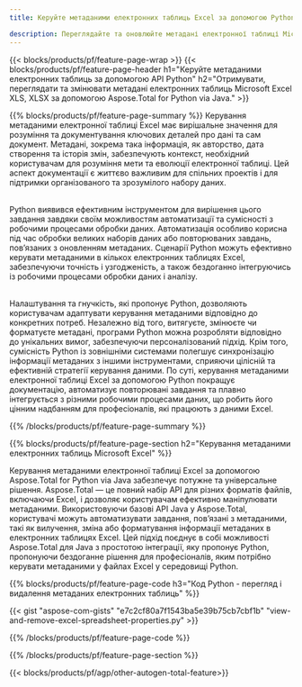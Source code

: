 ```yaml
---
title: Керуйте метаданими електронних таблиць Excel за допомогою Python  

description: Переглядайте та оновлюйте метадані електронної таблиці Microsoft Excel за допомогою програми Python.
---
```


{{< blocks/products/pf/feature-page-wrap >}}
{{< blocks/products/pf/feature-page-header h1="Керуйте метаданими електронних таблиць за допомогою API Python" h2="Отримувати, переглядати та змінювати метадані електронних таблиць Microsoft Excel XLS, XLSX за допомогою Aspose.Total for Python via Java." >}}

{{% blocks/products/pf/feature-page-summary %}}
Керування метаданими електронної таблиці Excel має вирішальне значення для розуміння та документування ключових деталей про дані та сам документ.  Метадані, зокрема така інформація, як авторство, дата створення та історія змін, забезпечують контекст, необхідний користувачам для розуміння мети та еволюції електронної таблиці.  Цей аспект документації є життєво важливим для спільних проектів і для підтримки організованого та зрозумілого набору даних. <br /><br />

Python виявився ефективним інструментом для вирішення цього завдання завдяки своїм можливостям автоматизації та сумісності з робочими процесами обробки даних.  Автоматизація особливо корисна під час обробки великих наборів даних або повторюваних завдань, пов’язаних з оновленням метаданих.  Сценарії Python можуть ефективно керувати метаданими в кількох електронних таблицях Excel, забезпечуючи точність і узгодженість, а також бездоганно інтегруючись із робочими процесами обробки даних і аналізу.<br /><br />

Налаштування та гнучкість, які пропонує Python, дозволяють користувачам адаптувати керування метаданими відповідно до конкретних потреб.  Незалежно від того, витягуєте, змінюєте чи форматуєте метадані, програми Python можна розробляти відповідно до унікальних вимог, забезпечуючи персоналізований підхід. Крім того, сумісність Python із зовнішніми системами полегшує синхронізацію інформації метаданих з іншими інструментами, сприяючи цілісній та ефективній стратегії керування даними.  По суті, керування метаданими електронної таблиці Excel за допомогою Python покращує документацію, автоматизує повторювані завдання та плавно інтегрується з різними робочими процесами даних, що робить його цінним надбанням для професіоналів, які працюють з даними Excel.

{{% /blocks/products/pf/feature-page-summary  %}}

{{% blocks/products/pf/feature-page-section  h2="Керування метаданими електронних таблиць Microsoft Excel" %}}

Керування метаданими електронної таблиці Excel за допомогою Aspose.Total for Python via Java забезпечує потужне та універсальне рішення.  Aspose.Total — це повний набір API для різних форматів файлів, включаючи Excel, і дозволяє користувачам ефективно маніпулювати метаданими.  Використовуючи базові API Java у Aspose.Total, користувачі можуть автоматизувати завдання, пов’язані з метаданими, такі як вилучення, зміна або форматування інформації метаданих в електронних таблицях Excel.  Цей підхід поєднує в собі можливості Aspose.Total для Java з простотою інтеграції, яку пропонує Python, пропонуючи бездоганне рішення для професіоналів, яким потрібно керувати метаданими у файлах Excel у середовищі Python.

{{% blocks/products/pf/feature-page-code h3="Код Python - перегляд і видалення метаданих електронних таблиць" %}}

{{< gist "aspose-com-gists" "e7c2cf80a7f1543ba5e39b75cb7cbf1b" "view-and-remove-excel-spreadsheet-properties.py" >}}

{{% /blocks/products/pf/feature-page-code  %}}

{{% /blocks/products/pf/feature-page-section %}}

{{< blocks/products/pf/agp/other-autogen-total-feature>}}